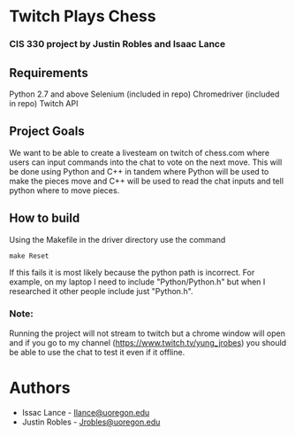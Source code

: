 # Twitch Plays Chess
### CIS 330 project by Justin Robles and Isaac Lance

## Requirements
Python 2.7 and above
Selenium (included in repo)
Chromedriver (included in repo)
Twitch API

## Project Goals
We want to be able to create a livesteam on twitch of chess.com where users can input commands into the chat to vote on the next move. This will be done using Python and C++ in tandem where Python will be used to make the pieces move and C++ will be used to read the chat inputs and tell python where to move pieces.

## How to build
Using the Makefile in the driver directory use the command
```
make Reset
```
If this fails it is most likely because the python path is incorrect. For example, on my laptop I need to include "Python/Python.h" but when I researched it other people include just "Python.h".

### Note:
Running the project will not stream to twitch but a chrome window will open and if you go to my channel (https://www.twitch.tv/yung_jrobes) you should be able to use the chat to test it even if it offline.


# Authors
* Issac Lance - Ilance@uoregon.edu
* Justin Robles - Jrobles@uoregon.edu


